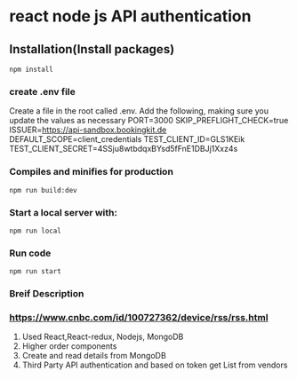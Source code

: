 # react node js API authentication

## Installation(Install packages)

```
npm install
```




### create .env file
Create a file in the root called .env. Add the following, making sure you update the values as necessary 
PORT=3000
SKIP_PREFLIGHT_CHECK=true
ISSUER=https://api-sandbox.bookingkit.de
DEFAULT_SCOPE=client_credentials
TEST_CLIENT_ID=GLS1KEik
TEST_CLIENT_SECRET=4SSju8wtbdqxBYsd5fFnE1DBJj1Xxz4s


### Compiles and minifies for production

```
npm run build:dev

```

###  Start a local server with:

```
npm run local

```
### Run code

```
npm run start
```
### Breif Description
### https://www.cnbc.com/id/100727362/device/rss/rss.html


1. Used React,React-redux, Nodejs, MongoDB 
2. Higher order components
3. Create and read details from MongoDB
4. Third Party API authentication and based on token get List from vendors

